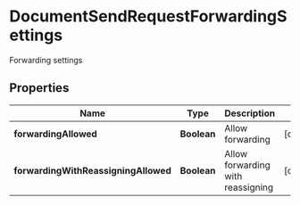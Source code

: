 

# DocumentSendRequestForwardingSettings

Forwarding settings

## Properties

Name | Type | Description | Notes
------------ | ------------- | ------------- | -------------
**forwardingAllowed** | **Boolean** | Allow forwarding |  [optional]
**forwardingWithReassigningAllowed** | **Boolean** | Allow forwarding with reassigning |  [optional]



